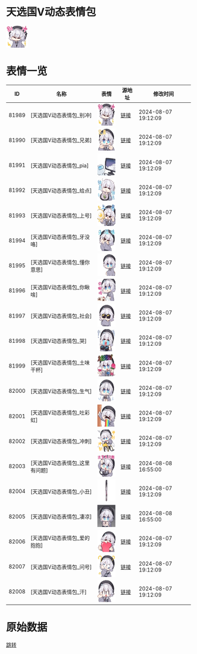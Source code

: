 # 天选国V动态表情包

<img src="./cover.png" height="60" alt="cover" />

# 表情一览

|ID|名称|表情|源地址|修改时间|
|----|----|----|----|----|
|81989|[天选国V动态表情包_别冲]|<img src="./pic/081989_%5B天选国V动态表情包_别冲%5D.gif" height="60" alt="别冲"/>|[链接](https://i0.hdslb.com/bfs/emote/66458b8c22b4234d85e26ab2bd2ea212e946cceb.gif)|2024-08-07 19:12:09|
|81990|[天选国V动态表情包_兄弟]|<img src="./pic/081990_%5B天选国V动态表情包_兄弟%5D.gif" height="60" alt="兄弟"/>|[链接](https://i0.hdslb.com/bfs/emote/26d7b68364bf431b99da2708b379a960be814b44.gif)|2024-08-07 19:12:09|
|81991|[天选国V动态表情包_pia]|<img src="./pic/081991_%5B天选国V动态表情包_pia%5D.gif" height="60" alt="pia"/>|[链接](https://i0.hdslb.com/bfs/emote/fe1ba4097d4cf37ad2d43451702dfd798d2e98fa.gif)|2024-08-07 19:12:09|
|81992|[天选国V动态表情包_给点]|<img src="./pic/081992_%5B天选国V动态表情包_给点%5D.gif" height="60" alt="给点"/>|[链接](https://i0.hdslb.com/bfs/emote/d2f821767c84e3cceb6599784a89315cddf55359.gif)|2024-08-07 19:12:09|
|81993|[天选国V动态表情包_上号]|<img src="./pic/081993_%5B天选国V动态表情包_上号%5D.gif" height="60" alt="上号"/>|[链接](https://i0.hdslb.com/bfs/emote/2490f3e00c908169fd84b3427478cf1c1f673c8a.gif)|2024-08-07 19:12:09|
|81994|[天选国V动态表情包_牙没咯]|<img src="./pic/081994_%5B天选国V动态表情包_牙没咯%5D.gif" height="60" alt="牙没咯"/>|[链接](https://i0.hdslb.com/bfs/emote/168137accbd1d6c3fcd9874eaa9355b77bf60571.gif)|2024-08-07 19:12:09|
|81995|[天选国V动态表情包_懂你意思]|<img src="./pic/081995_%5B天选国V动态表情包_懂你意思%5D.gif" height="60" alt="懂你意思"/>|[链接](https://i0.hdslb.com/bfs/emote/3dce89cfc295dee87854c887871ef1f4364a0867.gif)|2024-08-07 19:12:09|
|81996|[天选国V动态表情包_你瞅啥]|<img src="./pic/081996_%5B天选国V动态表情包_你瞅啥%5D.gif" height="60" alt="你瞅啥"/>|[链接](https://i0.hdslb.com/bfs/emote/eee9841118b30a5b84954bccef9a110a673c9754.gif)|2024-08-07 19:12:09|
|81997|[天选国V动态表情包_社会]|<img src="./pic/081997_%5B天选国V动态表情包_社会%5D.gif" height="60" alt="社会"/>|[链接](https://i0.hdslb.com/bfs/emote/d148b104ad0507b183be12d2919887b9b39c9a51.gif)|2024-08-07 19:12:09|
|81998|[天选国V动态表情包_哭]|<img src="./pic/081998_%5B天选国V动态表情包_哭%5D.gif" height="60" alt="哭"/>|[链接](https://i0.hdslb.com/bfs/emote/c29339cfc786d9725ae9c0336bbbb054d4635165.gif)|2024-08-07 19:12:09|
|81999|[天选国V动态表情包_土味干杯]|<img src="./pic/081999_%5B天选国V动态表情包_土味干杯%5D.gif" height="60" alt="土味干杯"/>|[链接](https://i0.hdslb.com/bfs/emote/baa866898b22260ff420b8db4f4fa56e19559922.gif)|2024-08-07 19:12:09|
|82000|[天选国V动态表情包_生气]|<img src="./pic/082000_%5B天选国V动态表情包_生气%5D.gif" height="60" alt="生气"/>|[链接](https://i0.hdslb.com/bfs/emote/2b0e6ecd2696569ba05da9c75d6e239962b813d9.gif)|2024-08-07 19:12:09|
|82001|[天选国V动态表情包_吐彩虹]|<img src="./pic/082001_%5B天选国V动态表情包_吐彩虹%5D.gif" height="60" alt="吐彩虹"/>|[链接](https://i0.hdslb.com/bfs/emote/8398aa35d3b602eb66f85abfe8846c90f5dd50e3.gif)|2024-08-07 19:12:09|
|82002|[天选国V动态表情包_冲刺]|<img src="./pic/082002_%5B天选国V动态表情包_冲刺%5D.gif" height="60" alt="冲刺"/>|[链接](https://i0.hdslb.com/bfs/emote/8cc918d31c7529e754199ded263918781f21d2af.gif)|2024-08-07 19:12:09|
|82003|[天选国V动态表情包_这里有问题]|<img src="./pic/082003_%5B天选国V动态表情包_这里有问题%5D.gif" height="60" alt="这里有问题"/>|[链接](https://i0.hdslb.com/bfs/emote/8a754f5a7759ee95f3850c78469fd4ad6b8a77c8.gif)|2024-08-08 16:55:00|
|82004|[天选国V动态表情包_小丑]|<img src="./pic/082004_%5B天选国V动态表情包_小丑%5D.gif" height="60" alt="小丑"/>|[链接](https://i0.hdslb.com/bfs/emote/8360658d773f2265ba805af19d3d423774044e89.gif)|2024-08-07 19:12:09|
|82005|[天选国V动态表情包_凄凉]|<img src="./pic/082005_%5B天选国V动态表情包_凄凉%5D.gif" height="60" alt="凄凉"/>|[链接](https://i0.hdslb.com/bfs/emote/9b022041091cc2e7559966631c7472a543f24155.gif)|2024-08-08 16:55:00|
|82006|[天选国V动态表情包_爱的抱抱]|<img src="./pic/082006_%5B天选国V动态表情包_爱的抱抱%5D.gif" height="60" alt="爱的抱抱"/>|[链接](https://i0.hdslb.com/bfs/emote/5b8a3db7c8096b8ead2060908437d0e3445d6442.gif)|2024-08-07 19:12:09|
|82007|[天选国V动态表情包_问号]|<img src="./pic/082007_%5B天选国V动态表情包_问号%5D.gif" height="60" alt="问号"/>|[链接](https://i0.hdslb.com/bfs/emote/3cda9a25fc198fec6cf200eafcf55f104cb75232.gif)|2024-08-07 19:12:09|
|82008|[天选国V动态表情包_汗]|<img src="./pic/082008_%5B天选国V动态表情包_汗%5D.gif" height="60" alt="汗"/>|[链接](https://i0.hdslb.com/bfs/emote/211dbcabcae918596a67295669b9d4e1e98c555e.gif)|2024-08-07 19:12:09|

# 原始数据

[跳转](./raw.json)

